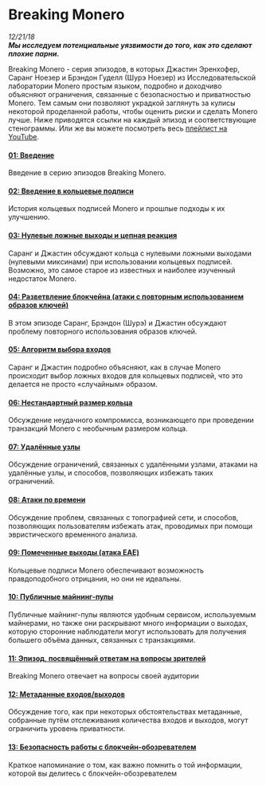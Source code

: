 # Breaking Monero
*12/21/18*  
_**Мы исследуем потенциальные уязвимости до того, как это сделают плохие парни.**_  

Breaking Monero - серия эпизодов, в которых Джастин Эренхофер, Саранг Ноезер и Брэндон Гуделл (Шурэ Ноезер) из Исследовательской лаборатории Monero простым языком, подробно и доходчиво объясняют ограничения, связанные с безопасностью и приватностью Monero. Тем самым они позволяют украдкой заглянуть за кулисы некоторой проделанной работы, чтобы оценить риски и сделать Monero лучше. Ниже приводятся ссылки на каждый эпизод и соответствующие стенограммы. Или же вы можете посмотреть весь [плейлист на YouTube](https://www.youtube.com/playlist?list=PLsSYUeVwrHBnAUre2G_LYDsdo-tD0ov-y).

#### [01: Введение](https://www.monerooutreach.org/Ломая-Monero/Введение.html)
Введение в серию эпизодов Breaking Monero.

#### [02: Введение в кольцевые подписи](https://www.monerooutreach.org/Ломая-Monero/Введение-в-цифровые-подписи.html)
История кольцевых подписей Monero и прошлые подходы к их улучшению.

#### [03: Нулевые ложные выходы и цепная реакция](https://www.monerooutreach.org/Ломая-Monero/Нулевые-ложные-выходы-и-цепные-реакции.html)
Саранг и Джастин обсуждают кольца с нулевыми ложными выходами (нулевыми миксинами) при использовании кольцевых подписей. Возможно, это самое старое из известных и наиболее изученный недостаток Monero.

#### [04: Разветвление блокчейна (атаки с повторным использованием образов ключей)](https://www.monerooutreach.org/Ломая-Monero/Разветвление-блокчейна.html)
В этом эпизоде Саранг, Брэндон (Шурэ) и Джастин обсуждают проблему повторного использования образов ключей.

#### [05: Алгоритм выбора входов](https://www.monerooutreach.org/Ломая-Monero/Алгоритм-выбора-входов.html)
Саранг и Джастин подробно объясняют, как в случае Monero происходит выбор ложных входов для кольцевых подписей, что это делается не просто «случайным» образом.

#### [06: Нестандартный размер кольца](https://www.monerooutreach.org/Ломая-Monero/Нестандартный-размер-кольца.html)
Обсуждение неудачного компромисса, возникающего при проведении транзакций Monero с необычным размером кольца.

#### [07: Удалённые узлы](https://www.monerooutreach.org/breaking-monero/remote-nodes.php)
Обсуждение ограничений, связанных с удалёнными узлами, атаками на удалённые узлы, и способов, позволяющих избежать таких ограничений.

#### [08: Атаки по времени](https://www.monerooutreach.org/breaking-monero/timing-attacks.php)
Обсуждение проблем, связанных с топографией сети, и способов, позволяющих пользователям избежать атак, проводимых при помощи эвристического временного анализа.

#### [09: Помеченные выходы (атака EAE)](https://www.monerooutreach.org/breaking-monero/poisoned-outputs.php)
Кольцевые подписи Monero обеспечивают возможность правдоподобного отрицания, но они не идеальны.

#### [10: Публичные майнинг-пулы](https://www.monerooutreach.org/breaking-monero/public-mining-pools.php)
Публичные майнинг-пулы являются удобным сервисом, используемым майнерами, но также они раскрывают много информации о выходах, которую сторонние наблюдатели могут использовать для получения большего объёма данных, связанных с транзакциями.

#### [11: Эпизод, посвящённый ответам на вопросы зрителей](https://www.monerooutreach.org/breaking-monero/mailbag-episode.php)
Breaking Monero отвечает на вопросы своей аудитории

#### [12: Метаданные входов/выходов](https://www.monerooutreach.org/breaking-monero/metadata.php)
Обсуждение того, как при некоторых обстоятельствах метаданные, собранные путём отслеживания количества входов и выходов, могут ограничить уровень приватности.

#### [13: Безопасность работы с блокчейн-обозревателем](https://www.monerooutreach.org/breaking-monero/blockchain-explorers.php)
Краткое напоминание о том, как важно помнить о той информации, которой вы делитесь с блокчейн-обозревателем
